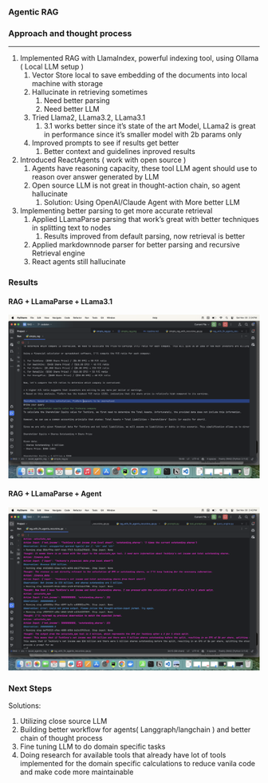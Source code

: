 ### Agentic RAG 

### Approach and thought process

---

1. Implemented RAG with LlamaIndex, powerful indexing tool, using Ollama ( Local LLM setup ) 
    1. Vector Store local to save embedding of the documents into local machine with storage 
    2. Hallucinate in retrieving sometimes
        1. Need better parsing 
        2. Need better LLM 
    3. Tried Llama2, LLama3.2, LLama3.1 
        1. 3.1 works better since it’s state of the art Model, LLama2 is great in performance since it’s smaller model with 2b params only 
    4. Improved prompts to see if results get better 
       1. Better context and guidelines inproved results 
2. Introduced ReactAgents ( work with open source )
    1. Agents have reasoning capacity, these tool LLM agent should use to reason over answer generated by LLM 
    2. Open source LLM is not great in thought-action chain, so agent hallucinate 
        1. Solution: Using OpenAI/Claude Agent with More better LLM
3. Implementing better parsing to get more accurate retrieval 
    1. Applied LLamaParse parsing that work’s great with better techniques in splitting text to nodes 
        1. Results improved from default parsing, now retrieval is better 
    2. Applied markdownnode parser for better parsing and recursive Retrieval engine
    3. React agents still hallucinate

### Results 
#### RAG + LLamaParse + LLama3.1 
![RAG](./resources/RAG.png)

#### RAG + LLamaParse + Agent 
![AgenticRAG](./resources/AgenticRAG.png)


### Next Steps

Solutions:

1. Utilizing close source LLM
2. Building better workflow for agents( Langgraph/langchain ) and better chain of thought process
3. Fine tuning LLM to do domain specific tasks
4. Doing research for available tools that already have lot of tools implemented for the domain specific calculations to reduce vanila code and make code more maintainable